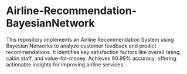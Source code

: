 # Airline-Recommendation-BayesianNetwork
This repository implements an Airline Recommendation System using Bayesian Networks to analyze customer feedback and predict recommendations. It identifies key satisfaction factors like overall rating, cabin staff, and value-for-money. Achieves 90.99% accuracy, offering actionable insights for improving airline services.
